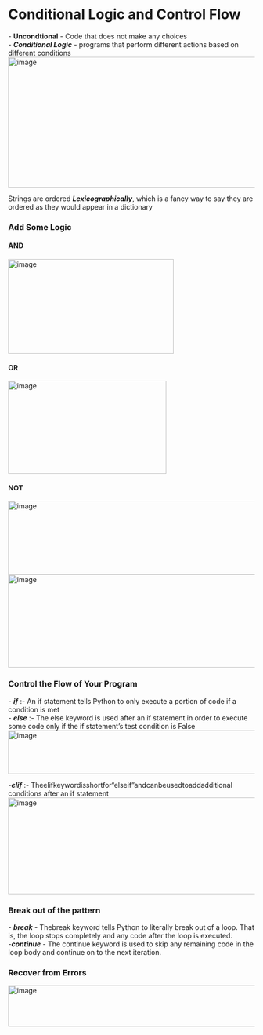 <h1>Conditional Logic and Control Flow</h1>
- <b>Uncondtional</b> - Code that does not make any choices <br>
- <b><i>Conditional Logic</i></b> - programs that perform different actions based on different conditions <br>

<img width="646" height="266" alt="image" src="https://github.com/user-attachments/assets/12890522-9981-4f56-88d0-2306601ce796" />

Strings are ordered <b><i>Lexicographically</i></b>, which is a fancy way to say they are ordered as they would appear in a dictionary
<p>
  <h3>Add Some Logic</h3>
  <h4> AND</h4>
  <img width="338" height="193" alt="image" src="https://github.com/user-attachments/assets/d6941ebb-9a36-4215-97d7-296d7ab7f37e" />

<h4>OR</h4>
<img width="323" height="190" alt="image" src="https://github.com/user-attachments/assets/5616dbba-8ea4-4c1e-8d5f-dc83f0635969" />

<h4>NOT</h4>
<img width="577" height="150" alt="image" src="https://github.com/user-attachments/assets/a978c1b9-983c-4392-8a43-f2407e7ecdd1" /> <br>

<img width="507" height="190" alt="image" src="https://github.com/user-attachments/assets/8a855efd-d4fe-4515-b94c-1ba7f7b3dc48" />

</p>
<p>
  <h3>Control the Flow of Your Program</h3>
  - <b><i>if</i></b> :- An if statement tells Python to only execute a portion of code if a condition is met <br>
  - <b><i>else</i></b> :- The else keyword is used after an if statement in order to execute some code only if the if statement’s test condition is False <br>
  <img width="676" height="89" alt="image" src="https://github.com/user-attachments/assets/6ddb1bf8-f3ca-4f4d-bd0a-9444e2549202" /> <br>

  -<b><i>elif</i></b> :- Theelifkeywordisshortfor“elseif”andcanbeusedtoaddadditional
 conditions after an if statement <br>
  <img width="679" height="197" alt="image" src="https://github.com/user-attachments/assets/983edfe3-5867-4d5b-96b0-33c68472fa47" />

</p>
<p>
  <h3>Break out of the pattern</h3>
  - <b><i>break</i></b> - Thebreak keyword tells Python to literally break out of a loop. That is, the loop stops completely and any code after the loop is executed. <br>
  -<b><i>continue</i></b> - The continue keyword is used to skip any remaining code in the loop body and continue on to the next iteration.
  
  <h3>Recover from Errors</h3>
  <img width="684" height="84" alt="image" src="https://github.com/user-attachments/assets/8ed750aa-ed6b-4650-a19c-1d362612b474" />


</p>

